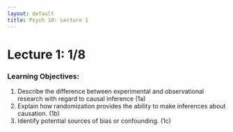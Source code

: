 ```yaml
---
layout: default
title: Psych 10: Lecture 1
---
```

# Lecture 1: 1/8

### Learning Objectives:
1. Describe the difference between experimental and observational research with regard to causal inference (1a)
2. Explain how randomization provides the ability to make inferences about causation. (1b)
3. Identify potential sources of bias or confounding. (1c)
